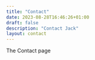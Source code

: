 ```yaml
---
title: "Contact"
date: 2023-08-28T16:46:26+01:00
draft: false
description: "Contact Jack"
layout: contact
---
```


The Contact page
